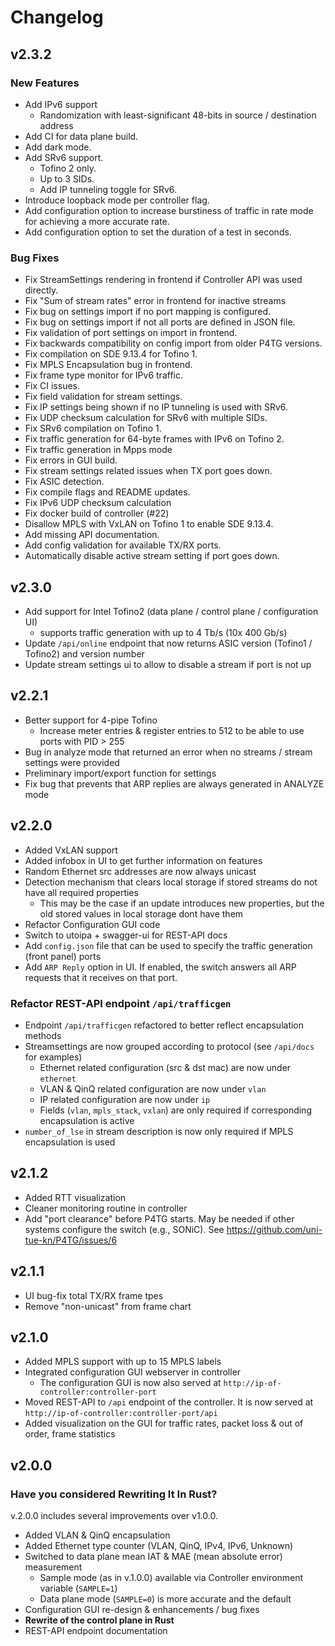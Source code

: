 # Changelog 

## v2.3.2
### New Features
- Add IPv6 support
  - Randomization with least-significant 48-bits in source / destination address
- Add CI for data plane build.
- Add dark mode.
- Add SRv6 support.
  - Tofino 2 only.
  - Up to 3 SIDs.
  - Add IP tunneling toggle for SRv6.
- Introduce loopback mode per controller flag.
- Add configuration option to increase burstiness of traffic in rate mode for achieving a more accurate rate.
- Add configuration option to set the duration of a test in seconds.

### Bug Fixes
- Fix StreamSettings rendering in frontend if Controller API was used directly.
- Fix "Sum of stream rates" error in frontend for inactive streams
- Fix bug on settings import if no port mapping is configured.
- Fix bug on settings import if not all ports are defined in JSON file.
- Fix validation of port settings on import in frontend.
- Fix backwards compatibility on config import from older P4TG versions.
- Fix compilation on SDE 9.13.4 for Tofino 1.
- Fix MPLS Encapsulation bug in frontend.
- Fix frame type monitor for IPv6 traffic.
- Fix CI issues.
- Fix field validation for stream settings.
- Fix IP settings being shown if no IP tunneling is used with SRv6.
- Fix UDP checksum calculation for SRv6 with multiple SIDs.
- Fix SRv6 compilation on Tofino 1.
- Fix traffic generation for 64-byte frames with IPv6 on Tofino 2.
- Fix traffic generation in Mpps mode
- Fix errors in GUI build.
- Fix stream settings related issues when TX port goes down.
- Fix ASIC detection.
- Fix compile flags and README updates.
- Fix IPv6 UDP checksum calculation
- Fix docker build of controller (#22)
- Disallow MPLS with VxLAN on Tofino 1 to enable SDE 9.13.4.
- Add missing API documentation.
- Add config validation for available TX/RX ports.
- Automatically disable active stream setting if port goes down.

## v2.3.0
- Add support for Intel Tofino2 (data plane / control plane / configuration UI)
  - supports traffic generation with up to 4 Tb/s (10x 400 Gb/s)
- Update `/api/online` endpoint that now returns ASIC version (Tofino1 / Tofino2) and version number
- Update stream settings ui to allow to disable a stream if port is not up
  
## v2.2.1
- Better support for 4-pipe Tofino
  - Increase meter entries & register entries to 512 to be able to use ports with PID > 255
- Bug in analyze mode that returned an error when no streams / stream settings were provided
- Preliminary import/export function for settings
- Fix bug that prevents that ARP replies are always generated in ANALYZE mode

## v2.2.0
- Added VxLAN support
- Added infobox in UI to get further information on features
- Random Ethernet src addresses are now always unicast
- Detection mechanism that clears local storage if stored streams do not have all required properties
  - This may be the case if an update introduces new properties, but the old stored values in local storage dont have them
- Refactor Configuration GUI code
- Switch to utoipa + swagger-ui for REST-API docs
- Add `config.json` file that can be used to specify the traffic generation (front panel) ports
- Add `ARP Reply` option in UI. If enabled, the switch answers all ARP requests that it receives on that port.

### Refactor REST-API endpoint `/api/trafficgen` 
- Endpoint `/api/trafficgen` refactored to better reflect encapsulation methods
- Streamsettings are now grouped according to protocol (see `/api/docs` for examples)
  - Ethernet related configuration (src & dst mac) are now under `ethernet`
  - VLAN & QinQ related configuration are now under `vlan`
  - IP related configuration are now under `ip`
  - Fields (`vlan`, `mpls_stack`, `vxlan`) are only required if corresponding encapsulation is active
- `number_of_lse` in stream description is now only required if MPLS encapsulation is used
  
## v2.1.2
- Added RTT visualization
- Cleaner monitoring routine in controller
- Add "port clearance" before P4TG starts. May be needed if other systems configure the switch (e.g., SONiC). See https://github.com/uni-tue-kn/P4TG/issues/6

## v2.1.1

- UI bug-fix total TX/RX frame tpes
- Remove "non-unicast" from frame chart

## v2.1.0

- Added MPLS support with up to 15 MPLS labels
- Integrated configuration GUI webserver in controller
  - The configuration GUI is now also served at `http://ip-of-controller:controller-port`
- Moved REST-API to `/api` endpoint of the controller. It is now served at `http://ip-of-controller:controller-port/api`
- Added visualization on the GUI for traffic rates, packet loss & out of order, frame statistics
## v2.0.0 

### Have you considered Rewriting It In Rust?

v.2.0.0 includes several improvements over v1.0.0.

- Added VLAN & QinQ encapsulation
- Added Ethernet type counter (VLAN, QinQ, IPv4, IPv6, Unknown)
- Switched to data plane mean IAT & MAE (mean absolute error) measurement
  - Sample mode (as in v.1.0.0) available via Controller environment variable (`SAMPLE=1`)
  - Data plane mode (`SAMPLE=0`) is more accurate and the default
- Configuration GUI re-design & enhancements / bug fixes
- **Rewrite of the control plane in Rust**
- REST-API endpoint documentation
